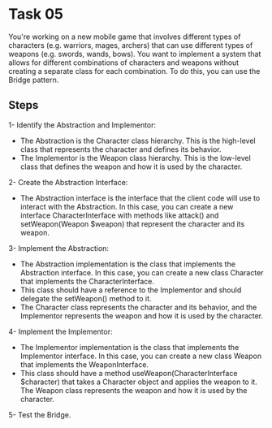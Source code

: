 # Task 05

You're working on a new mobile game that involves different types of characters (e.g. warriors, mages, archers) that can use different types of weapons (e.g. swords, wands, bows). You want to implement a system that allows for different combinations of characters and weapons without creating a separate class for each combination. To do this, you can use the Bridge pattern.


## Steps

1- Identify the Abstraction and Implementor:

* The Abstraction is the Character class hierarchy. This is the high-level class that represents the character and defines its behavior. 
* The Implementor is the Weapon class hierarchy. This is the low-level class that defines the weapon and how it is used by the character.

2- Create the Abstraction Interface:

* The Abstraction interface is the interface that the client code will use to interact with the Abstraction. In this case, you can create a new interface CharacterInterface with methods like attack() and setWeapon(Weapon $weapon) that represent the character and its weapon.

3- Implement the Abstraction:

* The Abstraction implementation is the class that implements the Abstraction interface. In this case, you can create a new class Character that implements the CharacterInterface. 
* This class should have a reference to the Implementor and should delegate the setWeapon() method to it. 
* The Character class represents the character and its behavior, and the Implementor represents the weapon and how it is used by the character.

4- Implement the Implementor:

* The Implementor implementation is the class that implements the Implementor interface. In this case, you can create a new class Weapon that implements the WeaponInterface. 
* This class should have a method useWeapon(CharacterInterface $character) that takes a Character object and applies the weapon to it. The Weapon class represents the weapon and how it is used by the character.

5- Test the Bridge.
